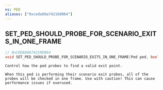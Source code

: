 ```yaml
---
ns: PED
aliases: ["0xceda60a74219d064"]
---
```

## SET_PED_SHOULD_PROBE_FOR_SCENARIO_EXITS_IN_ONE_FRAME

```c
// 0xCEDA60A74219D064
void SET_PED_SHOULD_PROBE_FOR_SCENARIO_EXITS_IN_ONE_FRAME(Ped ped, bool InOneFrame);
```

```
Control how the ped probes to find a valid exit point.

When this ped is performing their scenario exit probes, all of the probes will be checked in one frame. Use with caution! This can cause performance issues if overused.
```
